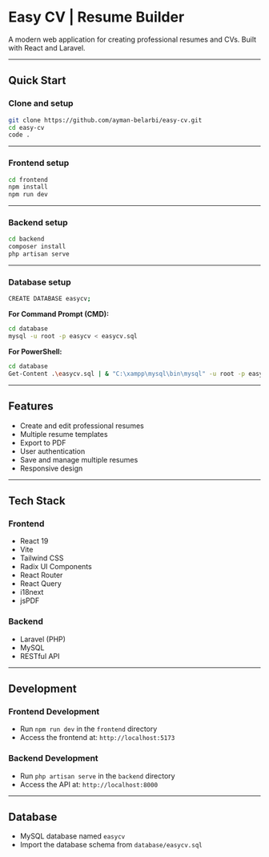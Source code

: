 # Easy CV | Resume Builder

A modern web application for creating professional resumes and CVs. Built with React and Laravel.

---

## Quick Start

### Clone and setup

```bash
git clone https://github.com/ayman-belarbi/easy-cv.git
cd easy-cv
code .
```

---

### Frontend setup

```bash
cd frontend
npm install
npm run dev
```

---

### Backend setup

```bash
cd backend
composer install
php artisan serve
```

---

### Database setup

```bash
CREATE DATABASE easycv;
```

**For Command Prompt (CMD):**

```bash
cd database
mysql -u root -p easycv < easycv.sql
```

**For PowerShell:**

```bash
cd database
Get-Content .\easycv.sql | & "C:\xampp\mysql\bin\mysql" -u root -p easycv
```

---

## Features

* Create and edit professional resumes
* Multiple resume templates
* Export to PDF
* User authentication
* Save and manage multiple resumes
* Responsive design

---

## Tech Stack

### Frontend

* React 19
* Vite
* Tailwind CSS
* Radix UI Components
* React Router
* React Query
* i18next
* jsPDF

### Backend

* Laravel (PHP)
* MySQL
* RESTful API

---

## Development

### Frontend Development

* Run `npm run dev` in the `frontend` directory
* Access the frontend at: `http://localhost:5173`

### Backend Development

* Run `php artisan serve` in the `backend` directory
* Access the API at: `http://localhost:8000`

---

## Database

* MySQL database named `easycv`
* Import the database schema from `database/easycv.sql`

